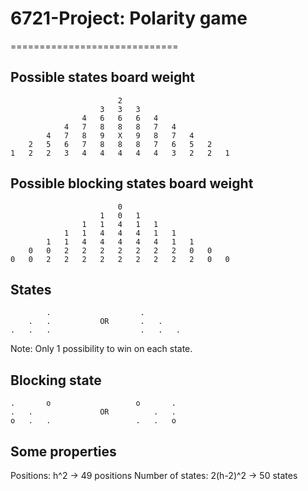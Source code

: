 # 6721-Project: Polarity game
=============================

Possible states board weight
----------------------------

                            2
                        3   3   3
                    4   6   6   6   4
                4   7   8   8   8   7   4
            4   7   8   9   X   9   8   7   4
        2   5   6   7   8   8   8   7   6   5   2
    1   2   2   3   4   4   4   4   4   3   2   2   1


Possible blocking states board weight
-------------------------------------

                            0
                        1   0   1
                    1   1   4   1   1
                1   1   4   4   4   1   1
            1   1   4   4   4   4   4   1   1
        0   0   2   2   2   2   2   2   2   0   0
    0   0   2   2   2   2   2   2   2   2   2   0   0



States
------

            .                    .
        .   .           OR       .   .
    .   .   .                    .   .   .

Note: Only 1 possibility to win on each state.


Blocking state
--------------

    .       o                   o       .
    .   .               OR          .   .
    o   .   .                   .   .   o


Some properties
--------------------------------

Positions: h^2                          -> 49 positions
Number of states: 2(h-2)^2              -> 50 states



